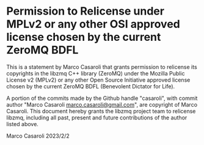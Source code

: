 # Permission to Relicense under MPLv2 or any other OSI approved license chosen by the current ZeroMQ BDFL

This is a statement by Marco Casaroli that grants permission to
relicense its copyrights in the libzmq C++ library (ZeroMQ) under the
Mozilla Public License v2 (MPLv2) or any other Open Source Initiative
approved license chosen by the current ZeroMQ BDFL (Benevolent
Dictator for Life).

A portion of the commits made by the Github handle "casaroli", with
commit author "Marco Casaroli <marco.casaroli@gmail.com>", are
copyright of Marco Casaroli.  This document hereby grants the libzmq
project team to relicense libzmq, including all past, present and
future contributions of the author listed above.

Marco Casaroli
2023/2/2
